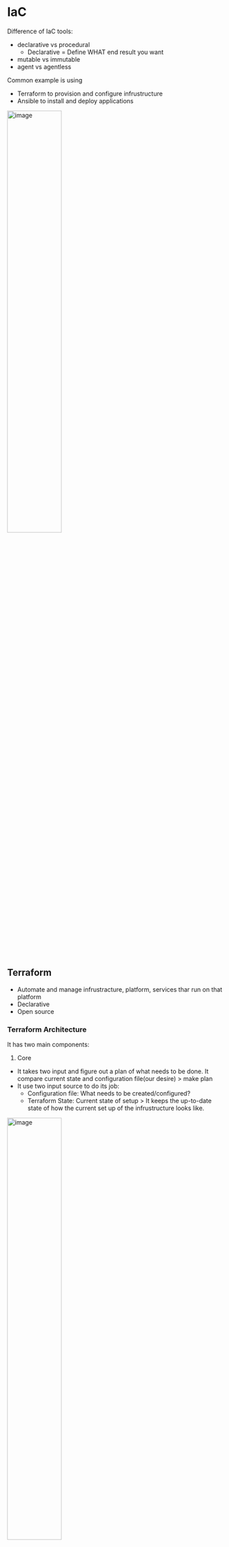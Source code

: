 # IaC
Difference of IaC tools:
* declarative vs procedural
  * Declarative = Define WHAT end result you want
* mutable vs immutable
* agent vs agentless

Common example is using 
* Terraform to provision and configure infrustructure
* Ansible to install and deploy applications

<img src="https://github.com/user-attachments/assets/c8af548e-c285-49d4-a8e8-d63207c11836" alt="image" width="50%">

## Terraform
* Automate and manage infrustracture, platform, services thar run on that platform
* Declarative
* Open source
### Terraform Architecture
It has two main components:
1. Core
 * It takes two input and figure out a plan of what needs to be done. It compare current state and configuration file(our desire) > make plan
 * It use two input source to do its job:
   * Configuration file: What needs to be created/configured?
   * Terraform State: Current state of setup > It keeps the up-to-date state of how the current set up of the infrustructure looks like.

<img src="https://github.com/user-attachments/assets/0a4c8839-834a-4519-a289-7dc4e5f8d135" alt="image" width="50%">

